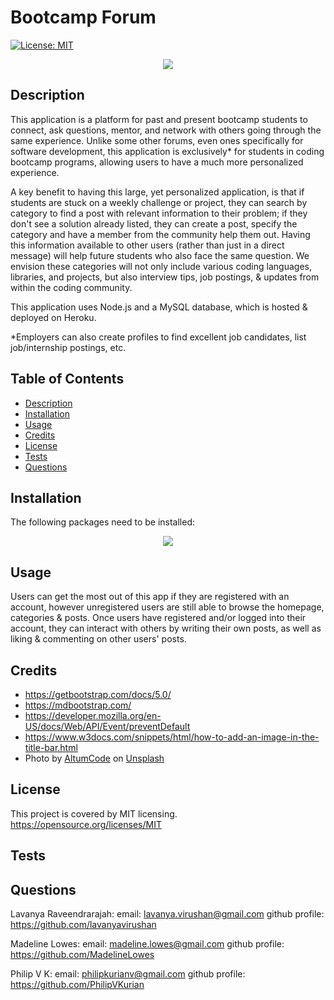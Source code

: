 # Bootcamp Forum
[![License: MIT](https://img.shields.io/badge/License-MIT-yellow.svg)](https://opensource.org/licenses/MIT)

<p align="center">
<img src="https://user-images.githubusercontent.com/114792819/216424896-e9d9ed50-955e-4149-a952-ccc6aa4ca8cf.png" />
</p>

  
## Description
This application is a platform for past and present bootcamp students to connect, ask questions, mentor, and network with others going through the same experience. Unlike some other forums, even ones specifically for software development, this application is exclusively* for students in coding bootcamp programs, allowing users to have a much more personalized experience.

A key benefit to having this large, yet personalized application, is that if students are stuck on a weekly challenge or project, they can search by category to find a post with relevant information to their problem; if they don't see a solution already listed, they can create a post, specify the category and have a member from the community help them out. Having this information available to other users (rather than just in a direct message) will help future students who also face the same question. We envision these categories will not only include various coding languages, libraries, and projects, but also interview tips, job postings, & updates from within the coding community.

This application uses Node.js and a MySQL database, which is hosted & deployed on Heroku.

*Employers can also create profiles to find excellent job candidates, list job/internship postings, etc.
## Table of Contents
- [Description](#description)
- [Installation](#installation)
- [Usage](#usage)
- [Credits](#credits)
- [License](#license)
- [Tests](#tests)
- [Questions](#questions)
    
## Installation 
The following packages need to be installed:

<p align="center">
<img src="https://user-images.githubusercontent.com/114792819/216434063-389b1b3f-47bf-4d08-9377-bf4f25e00d5f.png" />
</p>

## Usage 
Users can get the most out of this app if they are registered with an account, however unregistered users are still able to browse the homepage, categories & posts. Once users have registered and/or logged into their account, they can interact with others by writing their own posts, as well as liking & commenting on other users' posts. 


## Credits 
- https://getbootstrap.com/docs/5.0/
- https://mdbootstrap.com/
- https://developer.mozilla.org/en-US/docs/Web/API/Event/preventDefault
- https://www.w3docs.com/snippets/html/how-to-add-an-image-in-the-title-bar.html
- Photo by <a href="https://unsplash.com/ko/@altumcode?utm_source=unsplash&utm_medium=referral&utm_content=creditCopyText">AltumCode</a> on <a href="https://unsplash.com/s/photos/coding-bootcamp?utm_source=unsplash&utm_medium=referral&utm_content=creditCopyText">Unsplash</a>
                
## License
This project is covered by MIT licensing.
https://opensource.org/licenses/MIT
    
## Tests 

    
## Questions
Lavanya Raveendrarajah:
email: lavanya.virushan@gmail.com
github profile: https://github.com/lavanyavirushan

Madeline Lowes:
email: madeline.lowes@gmail.com
github profile: https://github.com/MadelineLowes

Philip V K:
email: philipkurianv@gmail.com
github profile: https://github.com/PhilipVKurian
